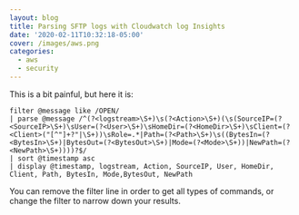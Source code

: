 ```yaml
---
layout: blog
title: Parsing SFTP logs with Cloudwatch log Insights
date: '2020-02-11T10:32:18-05:00'
cover: /images/aws.png
categories:
  - aws
  - security
---
```

This is a bit painful, but here it is:

```
filter @message like /OPEN/
| parse @message /^(?<logstream>\S+)\s(?<Action>\S+)(\s(SourceIP=(?<SourceIP>\S+)\sUser=(?<User>\S+)\sHomeDir=(?<HomeDir>\S+)\sClient=(?<Client>("[^"]+?"|\S+))\sRole=.*|Path=(?<Path>\S+)\s((BytesIn=(?<BytesIn>\S+)|BytesOut=(?<BytesOut>\S+)|Mode=(?<Mode>\S+))|NewPath=(?<NewPath>\S+))))?$/
| sort @timestamp asc
| display @timestamp, logstream, Action, SourceIP, User, HomeDir, Client, Path, BytesIn, Mode,BytesOut, NewPath
```

You can remove the filter line in order to get all types of commands, or change the filter to narrow down your results.
